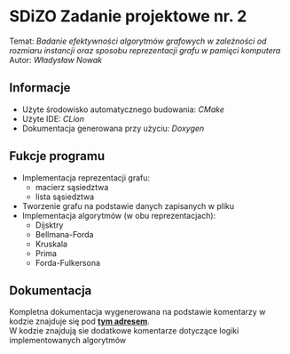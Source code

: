 # SDiZO Zadanie projektowe nr. 2
Temat: _Badanie efektywności algorytmów grafowych w zależności od rozmiaru instancji oraz sposobu reprezentacji grafu w pamięci komputera_  
Autor: _Władysław Nowak_

## Informacje
- Użyte środowisko automatycznego budowania: _CMake_
- Użyte IDE: _CLion_
- Dokumentacja generowana przy użyciu: _Doxygen_

## Fukcje programu
- Implementacja reprezentacji grafu:
    * macierz sąsiedztwa
    * lista sąsiedztwa
- Tworzenie grafu na podstawie danych zapisanych w pliku
- Implementacja algorytmów (w obu reprezentacjach):
    * Dijsktry
    * Bellmana-Forda
    * Kruskala
    * Prima
    * Forda-Fulkersona
## Dokumentacja
Kompletna dokumentacja wygenerowana na podstawie komentarzy w kodzie znajduje się pod [**tym adresem**](https://ultux.github.io/SDiZO-P2/).  
W kodzie znajdują sie dodatkowe komentarze dotyczące logiki implementowanych algorytmów
<!-- ## Sprawozdanie
Sprawozdanie znajduje się [**tutaj**](https://ultux.github.io/SDiZO-P2/SDiZO2_SPRAWOZDANIE.pdf).
 -->
